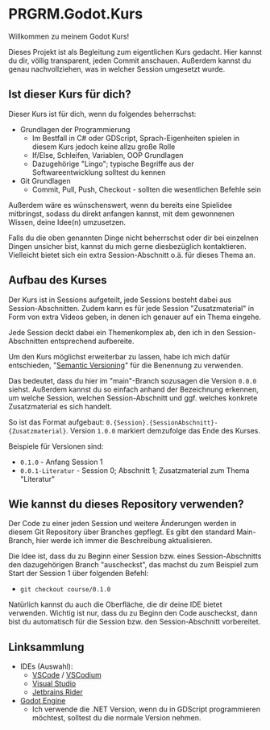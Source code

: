 # PRGRM.Godot.Kurs
Willkommen zu meinem Godot Kurs!

Dieses Projekt ist als Begleitung zum eigentlichen Kurs gedacht. Hier kannst du dir, völlig transparent, jeden Commit anschauen. Außerdem kannst du genau nachvollziehen, was in welcher Session umgesetzt wurde.

## Ist dieser Kurs für dich?
Dieser Kurs ist für dich, wenn du folgendes beherrschst:
- Grundlagen der Programmierung
  - Im Bestfall in C# oder GDScript, Sprach-Eigenheiten spielen in diesem Kurs jedoch keine allzu große Rolle
  - If/Else, Schleifen, Variablen, OOP Grundlagen
  - Dazugehörige "Lingo"; typische Begriffe aus der Softwareentwicklung solltest du kennen
- Git Grundlagen
  - Commit, Pull, Push, Checkout - sollten die wesentlichen Befehle sein

Außerdem wäre es wünschenswert, wenn du bereits eine Spielidee mitbringst, sodass du direkt anfangen kannst, mit dem gewonnenen Wissen, deine Idee(n) umzusetzen.

Falls du die oben genannten Dinge nicht beherrschst oder dir bei einzelnen Dingen unsicher bist, kannst du mich gerne diesbezüglich kontaktieren. Vielleicht bietet sich ein extra Session-Abschnitt o.ä. für dieses Thema an.

## Aufbau des Kurses
Der Kurs ist in Sessions aufgeteilt, jede Sessions besteht dabei aus Session-Abschnitten. Zudem kann es für jede Session "Zusatzmaterial" in Form von extra Videos geben, in denen ich genauer auf ein Thema eingehe.

Jede Session deckt dabei ein Themenkomplex ab, den ich in den Session-Abschnitten entsprechend aufbereite.

Um den Kurs möglichst erweiterbar zu lassen, habe ich mich dafür entschieden, "[Semantic Versioning](https://semver.org/)" für die Benennung zu verwenden.

Das bedeutet, dass du hier im "main"-Branch sozusagen die Version `0.0.0` siehst. Außerdem kannst du so einfach anhand der Bezeichnung erkennen, um welche Session, welchen Session-Abschnitt und ggf. welches konkrete Zusatzmaterial es sich handelt.

So ist das Format aufgebaut: `0.{Session}.{SessionAbschnitt}-{Zusatzmaterial}`. Version `1.0.0` markiert demzufolge das Ende des Kurses.

Beispiele für Versionen sind:
- `0.1.0` - Anfang Session 1
- `0.0.1-Literatur` - Session 0; Abschnitt 1; Zusatzmaterial zum Thema "Literatur"

## Wie kannst du dieses Repository verwenden?
Der Code zu einer jeden Session und weitere Änderungen werden in diesem Git Repository über Branches gepflegt. Es gibt den standard Main-Branch, hier werde ich immer die Beschreibung aktualisieren.

Die Idee ist, dass du zu Beginn einer Session bzw. eines Session-Abschnitts den dazugehörigen Branch "auscheckst", das machst du zum Beispiel zum Start der Session 1 über folgenden Befehl:
- `git checkout course/0.1.0`

Natürlich kannst du auch die Oberfläche, die dir deine IDE bietet verwenden. Wichtig ist nur, dass du zu Beginn den Code auscheckst, dann bist du automatisch für die Session bzw. den Session-Abschnitt vorbereitet.

## Linksammlung
- IDEs (Auswahl):
  - [VSCode](https://code.visualstudio.com/) / [VSCodium](https://vscodium.com/)
  - [Visual Studio](https://visualstudio.microsoft.com/de/downloads/)
  - [Jetbrains Rider](https://www.jetbrains.com/rider/)
- [Godot Engine](https://godotengine.org/)
  - Ich verwende die .NET Version, wenn du in GDScript programmieren möchtest, solltest du die normale Version nehmen.